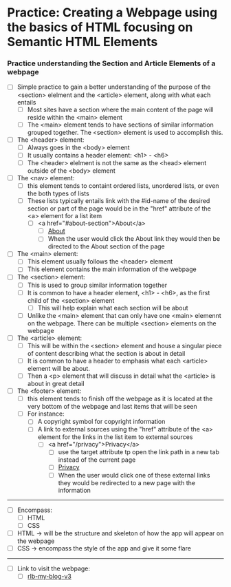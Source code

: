 # Practice: Creating a Webpage using the basics of HTML focusing on Semantic HTML Elements

### Practice understanding the Section and Article Elements of a webpage

-   [ ] Simple practice to gain a better understanding of the purpose of the &lt;section&gt; elelment and the &lt;article&gt; element, along with what each entails
    -   [ ] Most sites have a section where the main content of the page will reside within the &lt;main&gt; element
    -   [ ] The &lt;main&gt; element tends to have sections of similar information grouped together. The &lt;section&gt; element is used to accomplish this.

-   [ ] The &lt;header&gt; element:
    -   [ ] Always goes in the &lt;body&gt; element
    -   [ ] It usually contains a header element: &lt;h1&gt; - &lt;h6&gt;
    -   [ ] The &lt;header&gt; elelment is not the same as the &lt;head&gt; element outside of the &lt;body&gt; element

-   [ ] The &lt;nav&gt; element:
    -   [ ] this element tends to containt ordered lists, unordered lists, or even the both types of lists
    -   [ ] These lists typically entails link with the #id-name of the desired section or part of the page would be in the "href" attribute of the &lt;a&gt; element for a list item
        -   [ ] &lt;a href="#about-section"&gt;About&lt;/a&gt;
            -   [ ] <a href="#about-section">About</a>
            -   [ ] When the user would click the About link they would then be directed to the About section of the page

-   [ ] The &lt;main&gt; element:
    -   [ ] This element usually follows the &lt;header&gt; element
    -   [ ] This element contains the main information of the webpage

-   [ ] The &lt;section&gt; element:
    -   [ ] This is used to group similar information together
    -   [ ] It is common to have a header element, &lt;h1&gt; - &lt;h6&gt;, as the first child of the &lt;section&gt; element
        -   [ ] This will help explain what each section will be about
    -   [ ] Unlike the &lt;main&gt; element that can only have one &lt;main&gt; elemennt on the webpage. There can be multiple &lt;section&gt; elements on the webpage

-   [ ] The &lt;article&gt; element:
    -   [ ] This will be within the &lt;section&gt; element and house a singular piece of content describing what the section is about in detail
    -   [ ] It is common to have a header to emphasis what each &lt;article&gt; element will be about.
    -   [ ] Then a &lt;p&gt; element that will discuss in detail what the &lt;article&gt; is about in great detail

-   [ ] The &lt;footer&gt; element:
    -   [ ] this element tends to finish off the webpage as it is located at the very bottom of the webpage and last items that will be seen
    -   [ ] For instance:
        -   [ ] A copyright symbol for copyright information
        -   [ ] A link to external sources using the "href" attribute of the &lt;a&gt; element for the links in the list item to external sources
            -   [ ] &lt;a href="/privacy"&gt;Privacy&lt;/a&gt;
                -   [ ] use the target attribute tp open the link path in a new tab instead of the current page
                -   [ ] <a href="/privacy" target="_blank">Privacy</a>
                -   [ ] When the user would click one of these external links they would be redirected to a new page with the information

---

- [ ] Encompass:
  - [ ] HTML
  - [ ] CSS
- [ ] HTML -> will be the structure and skeleton of how the app will appear on the webpage
- [ ] CSS -> encompass the style of the app and give it some flare

---

- [ ] Link to visit the webpage:
  - [ ] <a href="https://rlb-my-vlog-v3.netlify.app/" target="_blank">rlb-my-blog-v3</a>
